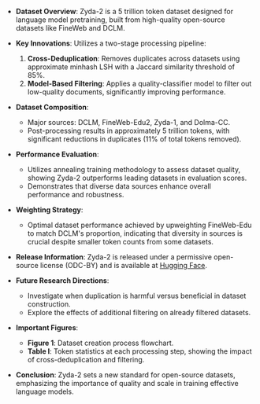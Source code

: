 - **Dataset Overview**: Zyda-2 is a 5 trillion token dataset designed for language model pretraining, built from high-quality open-source datasets like FineWeb and DCLM.

- **Key Innovations**: Utilizes a two-stage processing pipeline: 
  1. **Cross-Deduplication**: Removes duplicates across datasets using approximate minhash LSH with a Jaccard similarity threshold of 85%.
  2. **Model-Based Filtering**: Applies a quality-classifier model to filter out low-quality documents, significantly improving performance.

- **Dataset Composition**: 
  - Major sources: DCLM, FineWeb-Edu2, Zyda-1, and Dolma-CC.
  - Post-processing results in approximately 5 trillion tokens, with significant reductions in duplicates (11% of total tokens removed).

- **Performance Evaluation**: 
  - Utilizes annealing training methodology to assess dataset quality, showing Zyda-2 outperforms leading datasets in evaluation scores.
  - Demonstrates that diverse data sources enhance overall performance and robustness.

- **Weighting Strategy**: 
  - Optimal dataset performance achieved by upweighting FineWeb-Edu to match DCLM's proportion, indicating that diversity in sources is crucial despite smaller token counts from some datasets.

- **Release Information**: Zyda-2 is released under a permissive open-source license (ODC-BY) and is available at [Hugging Face](https://huggingface.co/datasets/Zyphra/Zyda-2).

- **Future Research Directions**: 
  - Investigate when duplication is harmful versus beneficial in dataset construction.
  - Explore the effects of additional filtering on already filtered datasets.

- **Important Figures**: 
  - **Figure 1**: Dataset creation process flowchart.
  - **Table I**: Token statistics at each processing step, showing the impact of cross-deduplication and filtering.

- **Conclusion**: Zyda-2 sets a new standard for open-source datasets, emphasizing the importance of quality and scale in training effective language models.
